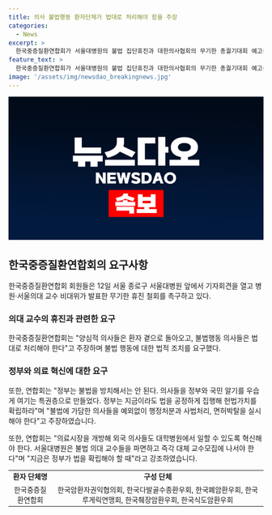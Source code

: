 ```yaml
---
title: 의사 불법행동 환자단체가 법대로 처리해야 함을 주장
categories:
  - News
excerpt: >
  한국중증질환연합회가 서울대병원의 불법 집단휴진과 대한의사협회의 무기한 총궐기대회 예고를 규탄하며, 불법행동 의사들은 법대로 처리돼야 한다고 주장했습니다. 환자단체들과 함께 정부에게 불법에 가담한 의사들에 대한 행정처분과 사법처리, 면허박탈을 요구하고, 외국 의사들도 대학병원에서 일할 수 있게 혁신해야 한다고 강조했습니다. (150자)
feature_text: >
  한국중증질환연합회가 서울대병원의 불법 집단휴진과 대한의사협회의 무기한 총궐기대회 예고를 규탄하며, 불법행동 의사들은 법대로 처리돼야 한다고 주장했습니다. 환자단체들과 함께 정부에게 불법에 가담한 의사들에 대한 행정처분과 사법처리, 면허박탈을 요구하고, 외국 의사들도 대학병원에서 일할 수 있게 혁신해야 한다고 강조했습니다. (150자)
image: '/assets/img/newsdao_breakingnews.jpg'
---
```


<p><img src="/assets/img/newsdao_breakingnews.jpg" alt="firstkoreanews 속보" /></p>

<h2 data-ke-size="size26">한국중증질환연합회의 요구사항</h2>

<p data-ke-size="size16">한국중증질환연합회 회원들은 12일 서울 종로구 서울대병원 앞에서 기자회견을 열고 병원·서울의대 교수 비대위가 발표한 무기한 휴진 철회를 촉구하고 있다.</p>

<h3>의대 교수의 휴진과 관련한 요구</h3>

<p data-ke-size="size16">한국중증질환연합회는 "양심적 의사들은 환자 곁으로 돌아오고, 불법행동 의사들은 법대로 처리해야 한다"고 주장하며 불법 행동에 대한 법적 조치를 요구했다.</p>

<h3>정부와 의료 혁신에 대한 요구</h3>

<p data-ke-size="size16">또한, 연합회는 "정부는 불법을 방치해서는 안 된다. 의사들을 정부와 국민 알기를 우습게 여기는 특권층으로 만들었다. 정부는 지금이라도 법을 공정하게 집행해 헌법가치를 확립하라"며 "불법에 가담한 의사들을 예외없이 행정처분과 사법처리, 면허박탈을 실시해야 한다"고 주장하였습니다.</p>

<p data-ke-size="size16">또한, 연합회는 "의료시장을 개방해 외국 의사들도 대학병원에서 일할 수 있도록 혁신해야 한다. 서울대병원은 불법 의대 교수들을 파면하고 즉각 대체 교수모집에 나서야 한다"며 "지금은 정부가 법을 확립해야 할 때"라고 강조하였습니다.</p>

<table>
    <tr>
        <td style="text-align: center; height: 17px;"><b>환자 단체명</b></td>
        <td style="text-align: center; height: 17px;"><b>구성 단체</b></td>
    </tr>
    <tr>
        <td style="text-align: center; height: 17px;">한국중증질환연합회</td>
        <td style="text-align: center; height: 17px;">한국암환자권익협의회, 한국다발골수종환우회, 한국폐암환우회, 한국루게릭연맹회, 한국췌장암환우회, 한국식도암환우회</td>
    </tr>
</table>

